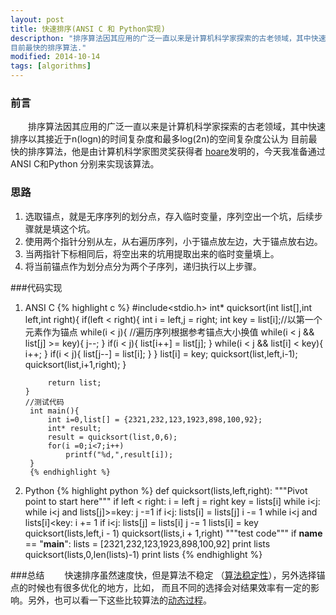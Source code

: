 ```yaml
---
layout: post
title: 快速排序(ANSI C 和 Python实现)
descripthon: "排序算法因其应用的广泛一直以来是计算机科学家探索的古老领域，其中快速排序以其接近于n(logn)的时间复杂度和最多log(2n)的空间复杂度公认为
目前最快的排序算法."
modified: 2014-10-14
tags: [algorithms]
---
```


### 前言


&emsp;&emsp;排序算法因其应用的广泛一直以来是计算机科学家探索的古老领域，其中快速排序以其接近于n(logn)的时间复杂度和最多log(2n)的空间复杂度公认为
目前最快的排序算法，他是由计算机科学家图灵奖获得者
[hoare](http://en.wikipedia.org/wiki/Tony_Hoare "hoare wiki")发明的，今天我准备通过ANSI C和Python
分别来实现该算法。


### 思路
1. 选取锚点，就是无序序列的划分点，存入临时变量，序列空出一个坑，后续步骤就是填这个坑。
2. 使用两个指针分别从左，从右遍历序列，小于锚点放左边，大于锚点放右边。
3. 当两指针下标相同后，将空出来的坑用提取出来的临时变量填上。
4. 将当前锚点作为划分点分为两个子序列，递归执行以上步骤。


###代码实现

1.  ANSI C
        {% highlight c %}
        #include<stdio.h>
        int* quicksort(int list[],int left,int right){
             if(left < right){ 
                 int i = left,j = right;
                 int key = list[i];//以第一个元素作为锚点
                 while(i < j){ //遍历序列根据参考锚点大小换值
                     while(i < j && list[j] >= key){
                         j--;
                     }
                     if(i < j){ 
                         list[i++] = list[j]; 
                     }
                     while(i < j && list[i] < key){
                         i++;
                     }
                     if(i < j){ 
                         list[j--] = list[i];
                     }
                 }
                 list[i] = key;
                 quicksort(list,left,i-1);
                 quicksort(list,i+1,right);
             }   
         
             return list;
        }
        //测试代码
         int main(){
             int i=0,list[] = {2321,232,123,1923,898,100,92};
             int* result;
             result = quicksort(list,0,6);
             for(i =0;i<7;i++)
                 printf("%d,",result[i]);
         }
         {% endhighlight %}
2.  Python
        {% highlight python %}
        def quicksort(lists,left,right):
        """Pivot point to start here""" 
        if left < right:
            i = left
            j = right
            key = lists[i]
            while i<j:
                while i<j and lists[j]>=key:
                    j -=1
                if i<j:
                    lists[i] = lists[j]
                    i -= 1
                while i<j and lists[i]<key:
                    i += 1
                if i<j:
                    lists[j] = lists[i]
                    j -= 1
            lists[i] = key
            quicksort(lists,left,i - 1)
            quicksort(lists,i + 1,right)
        """test code"""
        if __name__ == "__main__":
            lists = [2321,232,123,1923,898,100,92]
            print lists
            quicksort(lists,0,len(lists)-1)
            print lists
        {% endhighlight %}

###总结
&emsp;&emsp;快速排序虽然速度快，但是算法不稳定
（[算法稳定性](http://stackoverflow.com/questions/1517793/stability-in-sorting-algorithms "stackoverflow")），另外选择锚点的时候也有很多优化的地方，比如，
而且不同的选择会对结果效率有一定的影响。另外，也可以看一下这些比较算法的[动态过程](http://www.cs.usfca.edu/~galles/visualization/ComparisonSort.html)。


